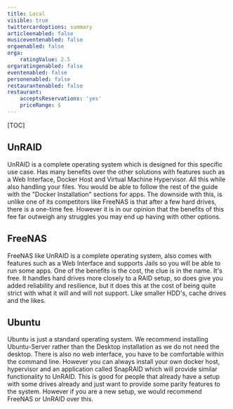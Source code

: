 ```yaml
---
title: Local
visible: true
twittercardoptions: summary
articleenabled: false
musiceventenabled: false
orgaenabled: false
orga:
    ratingValue: 2.5
orgaratingenabled: false
eventenabled: false
personenabled: false
restaurantenabled: false
restaurant:
    acceptsReservations: 'yes'
    priceRange: $
---
```


[TOC]

## UnRAID

UnRAID is a complete operating system which is designed for this specific use case. Has many benefits over the other solutions with features such as a Web Interface, Docker Host and Virtual Machine Hypervisor. All this while also handling your files. You would be able to follow the rest of the guide with the "Docker Installation" sections for apps. The downside with this, is unlike one of its competitors like FreeNAS is that after a few hard drives, there is a one-time fee. However it is in our opinion that the benefits of this fee far outweigh any struggles you may end up having with other options.

## FreeNAS

FreeNAS like UnRAID is a complete operating system, also comes with features such as a Web Interface and supports Jails so you will be able to run some apps. One of the benefits is the cost, the clue is in the name. It's free. It handles hard drives more closely to a RAID setup, so does give you added reliability and resilience, but it does this at the cost of being quite strict with what it will and will not support. Like smaller HDD's, cache drives and the likes.

## Ubuntu

Ubuntu is just a standard operating system. We recommend installing Ubuntu-Server rather than the Desktop installation as we do not need the desktop. There is also no web interface, you have to be comfortable within the command line. However you can always install your own docker host, hypervisor and an application called SnapRAID which will provide similar functionality to UnRAID. This is good for people that already have a setup with some drives already and just want to provide some parity features to the system. However if you are a new setup, we would recommend FreeNAS or UnRAID over this.
